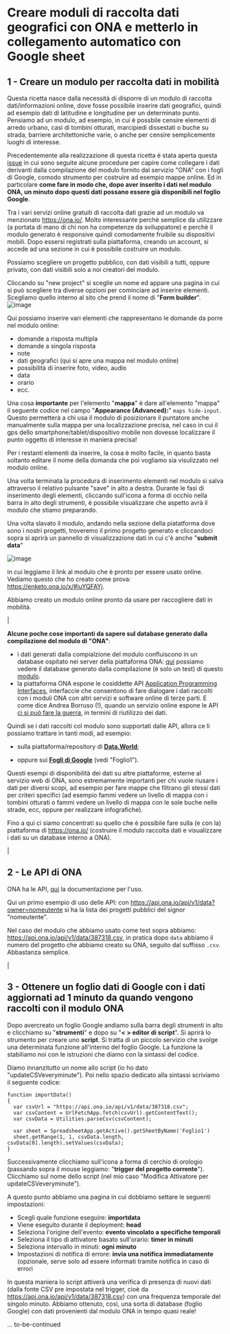 Creare moduli di raccolta dati geografici con ONA e metterlo in collegamento automatico con Google sheet
========================================================================================================

1 - Creare un modulo per raccolta dati in mobilità
--------------------------------------------------

Questa ricetta nasce dalla necessità di disporre di un modulo di raccolta dati/informazioni online, dove fosse possibile inserire dati geografici, quindi ad esempio dati di latitudine e longitudine per un determinato punto. Pensiamo ad un modulo, ad esempio, in cui è possbile censire elementi di arredo urbano, casi di tombini otturati, marcipiedi dissestati o buche su strada, barriere architettoniche varie, o anche per censire semplicemente luoghi di interesse.

Precedentemente alla realizzazione di questa ricetta è stata aperta questa [issue](https://github.com/opendatasicilia/tansignari/issues/25) in cui sono seguite alcune procedure per capire come collegare i dati derivanti dalla compilazione del modulo fornito dal servizio "ONA" con i fogli di Google, comodo strumento per costruire ad esempio mappe online. Ed in particolare **come fare in modo che, dopo aver inserito i dati nel modulo ONA, un minuto dopo questi dati possano essere già disponibili nel foglio Google**.

Tra i vari servizi online gratuiti di raccolta dati grazie ad un modulo va menzionato https://ona.io/. Molto interessante perchè semplice da utilizzare (a portata di mano di chi non ha competenze da sviluppatore) e perchè il modulo generato è responsive quindi comodamente fruibile su dispositivi mobili.
Dopo essersi registrati sulla piattaforma, creando un account, si accede ad una sezione in cui è possibile costruire un modulo. 

Possiamo scegliere un progetto pubblico, con dati visibili a tutti, oppure privato, con dati visibili solo a noi creatori del modulo. 

Cliccando su "new project" si sceglie un nome ed appare una pagina in cui si può scegliere tra diverse opzioni per cominciare ad inserire elementi. Scegliamo quello interno al sito che prend il nome di "**Form builder**". 
![image](https://raw.githubusercontent.com/opendatasicilia/tansignari/master/static/ricette/Ona-Google_sheet/formbuilder.JPG)

Qui possiamo inserire vari elementi che rappresentano le domande da porre nel modulo online:
- domande a risposta multipla
- domande a singola risposta
- note 
- dati geografici (qui si apre una mappa nel modulo online)
- possibilità di inserire foto, video, audio
- data
- orario
- ecc.

Una cosa **importante** per l'elemento "**mappa**" è dare all'elemento "mappa" il seguente codice nel campo "**Appearance (Advanced):**" 
`maps hide-input`. Questo permetterà a chi usa il modulo di posizionare il puntatore anche manualmente sulla mappa per una localizzazione precisa, nel caso in cui il gps dello smartphone/tablet/dispositivo mobile non dovesse localizzare il punto oggetto di interesse in maniera precisa!

Per i restanti elementi da inserire, la cosa è molto facile, in quanto basta soltanto editare il nome della domanda che poi vogliamo sia visulizzato nel modulo online.

Una volta terminata la procedura di inserimento elementi nel modulo si salva attraverso il relativo pulsante "save" in alto a destra.
Durante le fasi di inserimento degli elementi, cliccando sull'icona a forma di occhio nella barra in alto degli strumenti, è possibile visualizzare che aspetto avrà il modulo che stiamo preparando.

Una volta slavato il modulo, andando nella sezione della piatatforma dove sono i nostri progetti, troveremo il primo progetto generato e cliccandoci sopra si aprirà un pannello di visualizzazione dati in cui c'è anche "**submit data**"

![image](https://raw.githubusercontent.com/opendatasicilia/tansignari/master/static/ricette/Ona-Google_sheet/linkmodulo.JPG) 

in cui leggiamo il link al modulo che è pronto per essere usato online. Vediamo questo che ho creato come prova: https://enketo.ona.io/x/#iuYQFAYj.

Abbiamo creato un modulo online pronto da usare per raccogliere dati in mobilità.


|


**Alcune poche cose importanti da sapere sul database generato dalla compilazione del modulo di "ONA"**:

- i dati generati dalla compialzione del modulo confluiscono in un database ospitato nei server della piattaforma ONA: [qui](https://ona.io/cirospat/81378/387318#/table) possiamo vedere il database generato dalla compilazione (è solo un test) di questo [modulo](https://enketo.ona.io/x/#iuYQFAYj). 
- la piattaforma ONA espone le cosiddette API [Application Programming Interfaces](https://it.wikipedia.org/wiki/Application_programming_interface#Finalit%C3%A0), interfaccie che consentono di fare dialogare i dati raccolti con i moduli ONA con altri servizi e software online di terze parti. E come dice Andrea Borruso (!), quando un servizio online espone le API [ci si può fare la guerra](https://github.com/opendatasicilia/tansignari/issues/25#issuecomment-468945094), in termini di riutilizzo dei dati. 


Quindi se i dati raccolti col modulo sono supportati dalle API, allora ce li possiamo trattare in tanti modi, ad esempio:

- sulla piattaforma/repository di [**Data.World**](https://data.world/cirospat/importfromona/workspace/file?filename=387318.csv);

- oppure sui [**Fogli di Google**](https://docs.google.com/spreadsheets/d/1JaaG60FgQZf8Z2zaQzyEFbyQJ11yQVinrmV1QpZ1YLg/edit#gid=0) (vedi "Foglio1").

Questi esempi di disponibilità dei dati su altre piattaforme, esterne al servizio web di ONA, sono estremamente importanti per chi vuole riusare i dati per diversi scopi, ad esempio per fare mappe che filtrano gli stessi dati per criteri specifici (ad esempio fammi vedere un livello di mappa con i tombini otturati o fammi vedere un livello di mappa con le sole buche nelle strade, ecc, oppure per realizzare infografiche).

Fino a qui ci siamo concentrati su quello che è possibile fare sulla (e con la) piattaforma di https://ona.io/ (costruire il modulo raccolta dati e visualizzare i dati su un database interno a ONA).


|


2 - Le API di ONA
-----------------

ONA ha le API, [qui](https://api.ona.io/static/docs/index.html) la documentazione per l'uso.

Qui un primo esempio di uso delle API: con https://api.ona.io/api/v1/data?owner=nomeutente si ha la lista dei progetti pubblici del signor "nomeutente".

Nel caso del modulo che abbiamo usato come test sopra abbiamo: https://api.ona.io/api/v1/data/387318.csv, in pratica dopo `data` abbiamo il numero del progetto che abbiamo creato su ONA, seguito dal suffisso `.csv`.
Abbastanza semplice.


|


3 - Ottenere un foglio dati di Google con i dati aggiornati ad 1 minuto da quando vengono raccolti con il modulo ONA
--------------------------------------------------------------------------------------------------------------------

Dopo avercreato un foglio Google andiamo sulla barra degli strumenti in alto e clicchiamo su "**strumenti**" e dopo su "**< > editor di script**". Si aprirà lo strumento per creare uno **script**. Si tratta di un piccolo servizio che svolge una determinata funzione all'interno del foglio Google. La funzione la stabiliamo noi con le istruzioni che diamo con la sintassi del codice.

Diamo innanzitutto un nome allo script (io ho dato "updateCSVeveryminute"). Poi nello spazio dedicato alla sintassi scriviamo il seguente codice:

```
function importData() 
{
  var csvUrl = "https://api.ona.io/api/v1/data/387318.csv";
  var csvContent = UrlFetchApp.fetch(csvUrl).getContentText();
  var csvData = Utilities.parseCsv(csvContent);
  
  var sheet = SpreadsheetApp.getActive().getSheetByName('Foglio1')
  sheet.getRange(1, 1, csvData.length, csvData[0].length).setValues(csvData);
}
```

Successivamente clicchiamo sull'icona a forma di cerchio di orologio (passando sopra il mouse leggiamo: "**trigger del progetto corrente**"). Clicchiamo sul nome dello script (nel mio caso "Modifica Attivatore per updateCSVeveryminute"). 

A questo punto abbiamo una pagina in cui dobbiamo settare le seguenti impostazioni:

- Scegli quale funzione eseguire: **importdata**
- Viene eseguito durante il deployment: **head**
- Seleziona l'origine dell'evento: **evento vincolato a specifiche temporali**
- Seleziona il tipo di attivatore basato sull'orario: **timer in minuti**
- Seleziona intervallo in minuti: **ogni minuto**
- Impostazioni di notifica di errore: **invia una notifica immediatamente** (opzionale, serve solo ad essere informati tramite notifica in caso di errori

In questa maniera lo script attiverà una verifica di presenza di nuovi dati (dalla fonte CSV pre impostata nel trigger, cioè da https://api.ona.io/api/v1/data/387318.csv) con una frequenza temporale del singolo minuto. Abbiamo ottenuto, così, una sorta di database (foglio Google) con dati provenienti dal modulo ONA in tempo quasi reale!











...
to-be-continued
